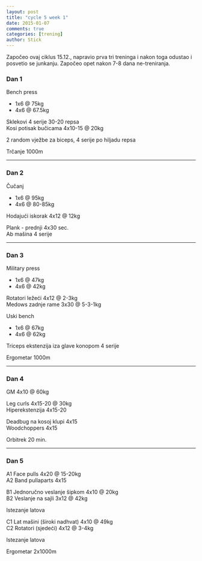 ```yaml
---
layout: post
title: "cycle 5 week 1"
date: 2015-01-07
comments: true
categories: [trening]
author: Stick
---
```


Započeo ovaj ciklus 15.12., napravio prva tri treninga i nakon toga odustao i posvetio se junkanju. Započeo opet nakon 7-8 dana ne-treniranja.

### Dan 1

Bench press  
- 1x6 @ 75kg  
- 4x6 @ 67.5kg  

Sklekovi 4 serije 30-20 repsa  
Kosi potisak bučicama 4x10-15 @ 20kg    

2 random vježbe za biceps, 4 serije po hiljadu repsa   

Trčanje 1000m  

---

### Dan 2

Čučanj  
- 1x6 @ 95kg  
- 4x6 @ 80-85kg  

Hodajući iskorak 4x12 @ 12kg  

Plank - prednji 4x30 sec.  
Ab mašina 4 serije  

---

### Dan 3

Military press  
- 1x6 @ 47kg  
- 4x6 @ 42kg  

Rotatori ležeći 4x12 @ 2-3kg  
Medows zadnje rame 3x30 @ 5-3-1kg  

Uski bench  
- 1x6 @ 67kg  
- 4x6 @ 62kg  

Triceps ekstenzija iza glave konopom 4 serije  

Ergometar 1000m  

---

### Dan 4

GM 4x10 @ 60kg   

Leg curls 4x15-20 @ 30kg  
Hiperekstenzija 4x15-20  

Deadbug na kosoj klupi 4x15  
Woodchoppers 4x15  

Orbitrek 20 min.  

---

### Dan 5

A1 Face pulls 4x20 @ 15-20kg  
A2 Band pullaparts 4x15  

B1 Jednoručno veslanje šipkom 4x10 @ 20kg  
B2 Veslanje na sajli 3x12 @ 42kg  

Istezanje latova

C1 Lat mašini (široki nadhvat) 4x10 @ 49kg  
C2 Rotatori (sjedeći) 4x12 @ 3-4kg  

Istezanje latova

Ergometar 2x1000m  
